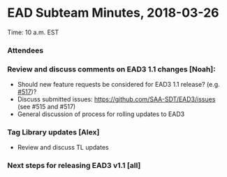 # EAD Subteam Minutes, 2018-03-26
Time: 10 a.m. EST

### Attendees

### Review and discuss comments on EAD3 1.1 changes [Noah]:
- Should new feature requests be considered for EAD3 1.1 release? (e.g. [#517](https://github.com/SAA-SDT/EAD3/issues/517))?
- Discuss submitted issues: https://github.com/SAA-SDT/EAD3/issues (see #515 and #517)
- General discussion of process for rolling updates to EAD3

### Tag Library updates [Alex]
- Review and discuss TL updates

### Next steps for releasing EAD3 v1.1 [all]

